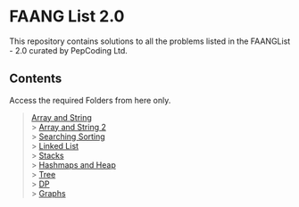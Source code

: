 # FAANG List 2.0

This repository contains solutions to all the problems listed in the FAANGList - 2.0 curated by PepCoding Ltd.

## Contents

Access the required Folders from here only.

> [Array and String](/ArrayString) <br> > [Array and String 2](ArrayString) <br> > [Searching Sorting](/ArrayString) <br> > [Linked List]("ArrayString) <br> > [Stacks]("ArrayString) <br> > [Hashmaps and Heap]("ArrayString) <br> > [Tree]("ArrayString) <br> > [DP]("ArrayString) <br> > [Graphs]("ArrayString) <br>
